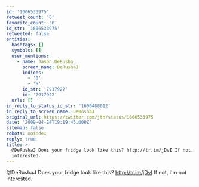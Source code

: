 ```yaml
---
id: '1606533975'
retweet_count: '0'
favorite_count: '0'
id_str: '1606533975'
retweeted: false
entities:
  hashtags: []
  symbols: []
  user_mentions:
    - name: Jason DeRusha
      screen_name: DeRushaJ
      indices:
        - '0'
        - '9'
      id_str: '7917922'
      id: '7917922'
  urls: []
in_reply_to_status_id_str: '1606488612'
in_reply_to_screen_name: DeRushaJ
original_url: https://twitter.com/jth/status/1606533975
date: '2009-04-24T19:19:45.000Z'
sitemap: false
robots: noindex
reply: true
title: >-
  @DeRushaJ Does your fridge look like this? http://tr.im/jDvI If not, I'm not
  interested.
---
```


@DeRushaJ Does your fridge look like this? http://tr.im/jDvI If not, I'm not interested.